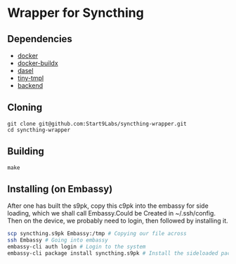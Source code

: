# Wrapper for Syncthing

## Dependencies

- [docker](https://docs.docker.com/get-docker)
- [docker-buildx](https://docs.docker.com/buildx/working-with-buildx/)
- [dasel](https://github.com/TomWright/dasel)
- [tiny-tmpl](https://github.com/Start9Labs/templating-engine-rs.git)
- [backend](https://github.com/Start9Labs/embassy-os/tree/master/backend)

## Cloning

```
git clone git@github.com:Start9Labs/syncthing-wrapper.git
cd syncthing-wrapper
```

## Building

```
make
```

## Installing (on Embassy)

After one has built the s9pk, copy this c9pk into the embassy for side loading, which we shall call Embassy.Could be Created in ~/.ssh/config.
Then on the device, we probably need to login, then followed by installing it.

```sh
scp syncthing.s9pk Embassy:/tmp # Copying our file across
ssh Embassy # Going into embassy
embassy-cli auth login # Login to the system
embassy-cli package install syncthing.s9pk # Install the sideloaded package
```
